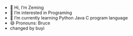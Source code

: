 - 👋 Hi, I’m Zeming
- 👀 I’m interested in Programing
- 🌱 I’m currently learning Python Java C program language
- 😄 Pronouns: Bruce
- changed by buyi

<!---
Andyming13/Andyming13 is a ✨ special ✨ repository because its `README.md` (this file) appears on your GitHub profile.
You can click the Preview link to take a look at your changes.
--->
